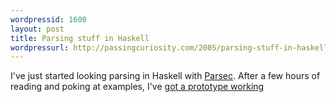 ```yaml
--- 
wordpressid: 1600
layout: post
title: Parsing stuff in Haskell
wordpressurl: http://passingcuriosity.com/2005/parsing-stuff-in-haskell-2/
---
```

I've just started looking parsing in Haskell with <a href="http://www.cs.uu.nl/people/daan/parsec.html">Parsec</a>. After a few hours of reading and poking at examples, I've <a href="http://labelledtableauxa.blogspot.com/2005/06/parsing-stuff-in-haskell.html">got a prototype working</a>
